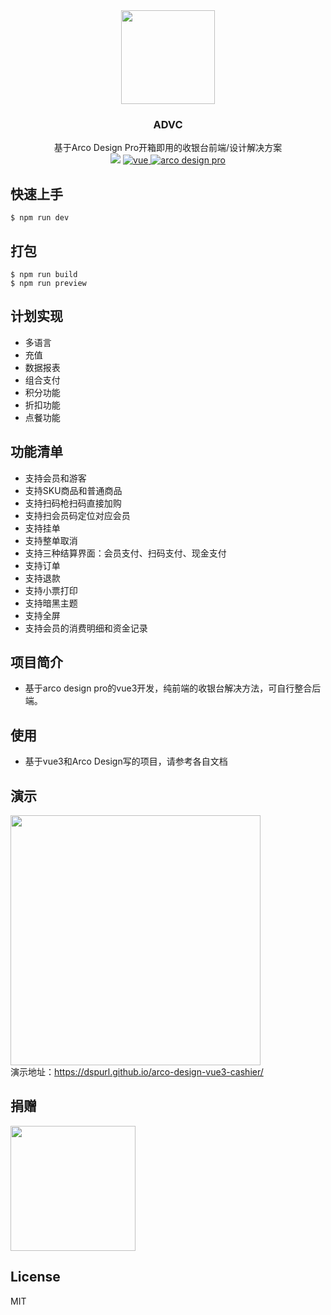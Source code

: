 <div align="center" >
    <img src="https://dspurl.github.io/ADVC/logo.png" width="150" />
</div>
<h3 align="center">
ADVC
</h3>
<div align="center">
基于Arco Design Pro开箱即用的收银台前端/设计解决方案
</div>
<div align="center" >
  <img src="https://img.shields.io/badge/Edition-1.0.0-blue.svg" />
  <a href="https://github.com/vuejs/vue">
    <img src="https://img.shields.io/badge/vue-3.2.40-brightgreen.svg" alt="vue">
  </a>
  <a href="https://github.com/arco-design/arco-design-vue">
    <img src="https://img.shields.io/badge/arco--design--vue-2.44.7-brightgreen.svg" alt="arco design pro">
  </a>
</div>

## 快速上手
```
$ npm run dev
```

## 打包
```
$ npm run build
$ npm run preview
```

## 计划实现
- 多语言
- 充值
- 数据报表
- 组合支付
- 积分功能
- 折扣功能
- 点餐功能

## 功能清单
- 支持会员和游客
- 支持SKU商品和普通商品
- 支持扫码枪扫码直接加购
- 支持扫会员码定位对应会员
- 支持挂单
- 支持整单取消
- 支持三种结算界面：会员支付、扫码支付、现金支付
- 支持订单
- 支持退款
- 支持小票打印
- 支持暗黑主题
- 支持全屏
- 支持会员的消费明细和资金记录

## 项目简介
- 基于arco design pro的vue3开发，纯前端的收银台解决方法，可自行整合后端。

## 使用
- 基于vue3和Arco Design写的项目，请参考各自文档

## 演示
<img src="https://dspurl.github.io/ADVC/introduce.gif" width="400"/>
<div>演示地址：<a href="https://dspurl.github.io/arco-design-vue3-cashier/">https://dspurl.github.io/arco-design-vue3-cashier/</a></div>

## 捐赠

<img src="https://dspurl.github.io/ADVC/20230714102300.jpg" width="200" height="200"/>

## License
MIT
